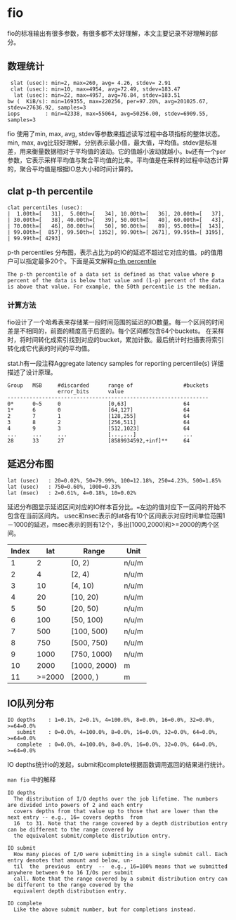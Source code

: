 # fio

fio的标准输出有很多参数，有很多都不太好理解，本文主要记录不好理解的部分。

## 数理统计

     slat (usec): min=2, max=260, avg= 4.26, stdev= 2.91
     clat (usec): min=10, max=4954, avg=72.49, stdev=183.47
      lat (usec): min=22, max=4957, avg=76.84, stdev=183.51
    bw (  KiB/s): min=169355, max=220256, per=97.20%, avg=201025.67, stdev=27636.92, samples=3
    iops        : min=42338, max=55064, avg=50256.00, stdev=6909.55, samples=3

fio 使用了min, max, avg, stdev等参数来描述读写过程中各项指标的整体状态。min, max, avg比较好理解，分别表示最小值，最大值，平均值。stdev是标准差，用来衡量数据相对于平均值的波动。它的值越小波动就越小。`bw`还有一个`per`参数，它表示采样平均值与聚合平均值的比率。平均值是在采样的过程中动态计算的，聚合平均值是根据IO总大小和时间计算的。

## clat p-th percentile

    clat percentiles (usec):
    |  1.00th=[   31],  5.00th=[   34], 10.00th=[   36], 20.00th=[   37],
    | 30.00th=[   38], 40.00th=[   39], 50.00th=[   40], 60.00th=[   43],
    | 70.00th=[   46], 80.00th=[   50], 90.00th=[   89], 95.00th=[  143],
    | 99.00th=[  857], 99.50th=[ 1352], 99.90th=[ 2671], 99.95th=[ 3195],
    | 99.99th=[ 4293] 

p-th percentiles 分布图，表示占比为p的IO的延迟不超过它对应的值。p的值用户可以指定最多20个。下面是英文解释[p-th percentile](https://www.itl.nist.gov/div898/software/dataplot/refman2/auxillar/percenti.htm)

    The p-th percentile of a data set is defined as that value where p percent of the data is below that value and (1-p) percent of the data is above that value. For example, the 50th percentile is the median. 

### 计算方法

fio设计了一个哈希表来存储某一段时间范围的延迟的IO数量。每一个区间的时间差是不相同的，前面的精度高于后面的。每个区间都包含64个buckets。 在采样时，将时间转化成索引找到对应的bucket，累加计数。最后统计时扫描表将索引转化成它代表的时间的平均值。

stat.h有一段注释Aggregate latency samples for reporting percentile(s) 详细描述了设计原理。

    Group   MSB     #discarded      range of                #buckets
                    error_bits      value
    ----------------------------------------------------------------
    0*      0~5     0               [0,63]                  64
    1*      6       0               [64,127]                64
    2       7       1               [128,255]               64
    3       8       2               [256,511]               64
    4       9       3               [512,1023]              64
    ...     ...     ...             [...,...]               ...
    28      33      27              [8589934592,+inf]**     64
 
 
## 延迟分布图

    lat (usec)   : 20=0.02%, 50=79.99%, 100=12.18%, 250=4.23%, 500=1.85%
    lat (usec)   : 750=0.60%, 1000=0.33%
    lat (msec)   : 2=0.61%, 4=0.18%, 10=0.02%

延迟分布图显示延迟区间对应的IO样本百分比。`=`左边的值对应下一区间的开始不包含在当前区间内。 usec和nsec表示的lat各有10个区间表示对应时间单位范围1－1000的延迟，msec表示的则有12个，多出[1000,2000)和>=2000的两个区间。

| Index | lat       | Range            | Unit    |
|-------|-----------|------------------|---------|
| 1     | 2         | [0, 2)           | n/u/m   |
| 2     | 4         | [2, 4)           | n/u/m   |
| 3     | 10        | [4, 10)          | n/u/m   |
| 4     | 20        | [10, 20)         | n/u/m   |
| 5     | 50        | [20, 50)         | n/u/m   |
| 6     | 100       | [50, 100)        | n/u/m   |
| 7     | 500       | [100, 500)       | n/u/m   |
| 8     | 750       | [500, 750)       | n/u/m   |
| 9     | 1000      | [750, 1000)      | n/u/m   |
| 10    | 2000      | [1000, 2000)     | m       |
| 11    | >=2000    | [2000, )         | m       |

## IO队列分布

    IO depths    : 1=0.1%, 2=0.1%, 4=100.0%, 8=0.0%, 16=0.0%, 32=0.0%, >=64=0.0%
       submit    : 0=0.0%, 4=100.0%, 8=0.0%, 16=0.0%, 32=0.0%, 64=0.0%, >=64=0.0%
       complete  : 0=0.0%, 4=100.0%, 8=0.0%, 16=0.0%, 32=0.0%, 64=0.0%, >=64=0.0%

IO depths统计io的发起，submit和complete根据函数调用返回的结果进行统计。

`man fio` 中的解释

    IO depths
      The distribution of I/O depths over the job lifetime. The numbers are divided into powers of 2 and each entry
      covers depths from that value up to those that are lower than the next entry -- e.g., 16= covers depths  from
      16  to 31. Note that the range covered by a depth distribution entry can be different to the range covered by
      the equivalent submit/complete distribution entry.
    
    IO submit
      How many pieces of I/O were submitting in a single submit call. Each entry denotes that amount and below, un‐
      til  the  previous  entry  --  e.g., 16=100% means that we submitted anywhere between 9 to 16 I/Os per submit
      call. Note that the range covered by a submit distribution entry can be different to the range covered by the
      equivalent depth distribution entry.
    
    IO complete
      Like the above submit number, but for completions instead.
